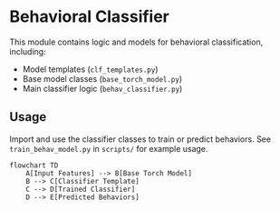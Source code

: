 # Behavioral Classifier

This module contains logic and models for behavioral classification, including:

- Model templates (`clf_templates.py`)
- Base model classes (`base_torch_model.py`)
- Main classifier logic (`behav_classifier.py`)

## Usage

Import and use the classifier classes to train or predict behaviors. See `train_behav_model.py` in `scripts/` for example usage.

```mermaid
flowchart TD
    A[Input Features] --> B[Base Torch Model]
    B --> C[Classifier Template]
    C --> D[Trained Classifier]
    D --> E[Predicted Behaviors]
```
